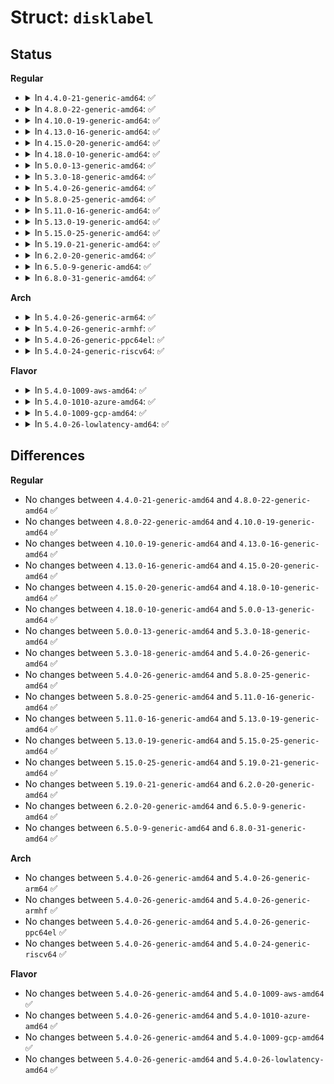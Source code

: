 # Struct: <code>disklabel</code>

## Status
<b>Regular</b>
<ul>
<li>
<details>
<summary>In <code>4.4.0-21-generic-amd64</code>: ✅</summary>

```c
struct disklabel {
    __le32 d_magic;
    __le16 d_type;
    __le16 d_subtype;
    u8[16] d_typename;
    u8[16] d_packname;
    __le32 d_secsize;
    __le32 d_nsectors;
    __le32 d_ntracks;
    __le32 d_ncylinders;
    __le32 d_secpercyl;
    __le32 d_secprtunit;
    __le16 d_sparespertrack;
    __le16 d_sparespercyl;
    __le32 d_acylinders;
    __le16 d_rpm;
    __le16 d_interleave;
    __le16 d_trackskew;
    __le16 d_cylskew;
    __le32 d_headswitch;
    __le32 d_trkseek;
    __le32 d_flags;
    __le32[5] d_drivedata;
    __le32[5] d_spare;
    __le32 d_magic2;
    __le16 d_checksum;
    __le16 d_npartitions;
    __le32 d_bbsize;
    __le32 d_sbsize;
    struct d_partition[18] d_partitions;
}
```
</details>
</li>
<li>
<details>
<summary>In <code>4.8.0-22-generic-amd64</code>: ✅</summary>

```c
struct disklabel {
    __le32 d_magic;
    __le16 d_type;
    __le16 d_subtype;
    u8[16] d_typename;
    u8[16] d_packname;
    __le32 d_secsize;
    __le32 d_nsectors;
    __le32 d_ntracks;
    __le32 d_ncylinders;
    __le32 d_secpercyl;
    __le32 d_secprtunit;
    __le16 d_sparespertrack;
    __le16 d_sparespercyl;
    __le32 d_acylinders;
    __le16 d_rpm;
    __le16 d_interleave;
    __le16 d_trackskew;
    __le16 d_cylskew;
    __le32 d_headswitch;
    __le32 d_trkseek;
    __le32 d_flags;
    __le32[5] d_drivedata;
    __le32[5] d_spare;
    __le32 d_magic2;
    __le16 d_checksum;
    __le16 d_npartitions;
    __le32 d_bbsize;
    __le32 d_sbsize;
    struct d_partition[18] d_partitions;
}
```
</details>
</li>
<li>
<details>
<summary>In <code>4.10.0-19-generic-amd64</code>: ✅</summary>

```c
struct disklabel {
    __le32 d_magic;
    __le16 d_type;
    __le16 d_subtype;
    u8[16] d_typename;
    u8[16] d_packname;
    __le32 d_secsize;
    __le32 d_nsectors;
    __le32 d_ntracks;
    __le32 d_ncylinders;
    __le32 d_secpercyl;
    __le32 d_secprtunit;
    __le16 d_sparespertrack;
    __le16 d_sparespercyl;
    __le32 d_acylinders;
    __le16 d_rpm;
    __le16 d_interleave;
    __le16 d_trackskew;
    __le16 d_cylskew;
    __le32 d_headswitch;
    __le32 d_trkseek;
    __le32 d_flags;
    __le32[5] d_drivedata;
    __le32[5] d_spare;
    __le32 d_magic2;
    __le16 d_checksum;
    __le16 d_npartitions;
    __le32 d_bbsize;
    __le32 d_sbsize;
    struct d_partition[18] d_partitions;
}
```
</details>
</li>
<li>
<details>
<summary>In <code>4.13.0-16-generic-amd64</code>: ✅</summary>

```c
struct disklabel {
    __le32 d_magic;
    __le16 d_type;
    __le16 d_subtype;
    u8[16] d_typename;
    u8[16] d_packname;
    __le32 d_secsize;
    __le32 d_nsectors;
    __le32 d_ntracks;
    __le32 d_ncylinders;
    __le32 d_secpercyl;
    __le32 d_secprtunit;
    __le16 d_sparespertrack;
    __le16 d_sparespercyl;
    __le32 d_acylinders;
    __le16 d_rpm;
    __le16 d_interleave;
    __le16 d_trackskew;
    __le16 d_cylskew;
    __le32 d_headswitch;
    __le32 d_trkseek;
    __le32 d_flags;
    __le32[5] d_drivedata;
    __le32[5] d_spare;
    __le32 d_magic2;
    __le16 d_checksum;
    __le16 d_npartitions;
    __le32 d_bbsize;
    __le32 d_sbsize;
    struct d_partition[18] d_partitions;
}
```
</details>
</li>
<li>
<details>
<summary>In <code>4.15.0-20-generic-amd64</code>: ✅</summary>

```c
struct disklabel {
    __le32 d_magic;
    __le16 d_type;
    __le16 d_subtype;
    u8[16] d_typename;
    u8[16] d_packname;
    __le32 d_secsize;
    __le32 d_nsectors;
    __le32 d_ntracks;
    __le32 d_ncylinders;
    __le32 d_secpercyl;
    __le32 d_secprtunit;
    __le16 d_sparespertrack;
    __le16 d_sparespercyl;
    __le32 d_acylinders;
    __le16 d_rpm;
    __le16 d_interleave;
    __le16 d_trackskew;
    __le16 d_cylskew;
    __le32 d_headswitch;
    __le32 d_trkseek;
    __le32 d_flags;
    __le32[5] d_drivedata;
    __le32[5] d_spare;
    __le32 d_magic2;
    __le16 d_checksum;
    __le16 d_npartitions;
    __le32 d_bbsize;
    __le32 d_sbsize;
    struct d_partition[18] d_partitions;
}
```
</details>
</li>
<li>
<details>
<summary>In <code>4.18.0-10-generic-amd64</code>: ✅</summary>

```c
struct disklabel {
    __le32 d_magic;
    __le16 d_type;
    __le16 d_subtype;
    u8[16] d_typename;
    u8[16] d_packname;
    __le32 d_secsize;
    __le32 d_nsectors;
    __le32 d_ntracks;
    __le32 d_ncylinders;
    __le32 d_secpercyl;
    __le32 d_secprtunit;
    __le16 d_sparespertrack;
    __le16 d_sparespercyl;
    __le32 d_acylinders;
    __le16 d_rpm;
    __le16 d_interleave;
    __le16 d_trackskew;
    __le16 d_cylskew;
    __le32 d_headswitch;
    __le32 d_trkseek;
    __le32 d_flags;
    __le32[5] d_drivedata;
    __le32[5] d_spare;
    __le32 d_magic2;
    __le16 d_checksum;
    __le16 d_npartitions;
    __le32 d_bbsize;
    __le32 d_sbsize;
    struct d_partition[18] d_partitions;
}
```
</details>
</li>
<li>
<details>
<summary>In <code>5.0.0-13-generic-amd64</code>: ✅</summary>

```c
struct disklabel {
    __le32 d_magic;
    __le16 d_type;
    __le16 d_subtype;
    u8[16] d_typename;
    u8[16] d_packname;
    __le32 d_secsize;
    __le32 d_nsectors;
    __le32 d_ntracks;
    __le32 d_ncylinders;
    __le32 d_secpercyl;
    __le32 d_secprtunit;
    __le16 d_sparespertrack;
    __le16 d_sparespercyl;
    __le32 d_acylinders;
    __le16 d_rpm;
    __le16 d_interleave;
    __le16 d_trackskew;
    __le16 d_cylskew;
    __le32 d_headswitch;
    __le32 d_trkseek;
    __le32 d_flags;
    __le32[5] d_drivedata;
    __le32[5] d_spare;
    __le32 d_magic2;
    __le16 d_checksum;
    __le16 d_npartitions;
    __le32 d_bbsize;
    __le32 d_sbsize;
    struct d_partition[18] d_partitions;
}
```
</details>
</li>
<li>
<details>
<summary>In <code>5.3.0-18-generic-amd64</code>: ✅</summary>

```c
struct disklabel {
    __le32 d_magic;
    __le16 d_type;
    __le16 d_subtype;
    u8[16] d_typename;
    u8[16] d_packname;
    __le32 d_secsize;
    __le32 d_nsectors;
    __le32 d_ntracks;
    __le32 d_ncylinders;
    __le32 d_secpercyl;
    __le32 d_secprtunit;
    __le16 d_sparespertrack;
    __le16 d_sparespercyl;
    __le32 d_acylinders;
    __le16 d_rpm;
    __le16 d_interleave;
    __le16 d_trackskew;
    __le16 d_cylskew;
    __le32 d_headswitch;
    __le32 d_trkseek;
    __le32 d_flags;
    __le32[5] d_drivedata;
    __le32[5] d_spare;
    __le32 d_magic2;
    __le16 d_checksum;
    __le16 d_npartitions;
    __le32 d_bbsize;
    __le32 d_sbsize;
    struct d_partition[18] d_partitions;
}
```
</details>
</li>
<li>
<details>
<summary>In <code>5.4.0-26-generic-amd64</code>: ✅</summary>

```c
struct disklabel {
    __le32 d_magic;
    __le16 d_type;
    __le16 d_subtype;
    u8[16] d_typename;
    u8[16] d_packname;
    __le32 d_secsize;
    __le32 d_nsectors;
    __le32 d_ntracks;
    __le32 d_ncylinders;
    __le32 d_secpercyl;
    __le32 d_secprtunit;
    __le16 d_sparespertrack;
    __le16 d_sparespercyl;
    __le32 d_acylinders;
    __le16 d_rpm;
    __le16 d_interleave;
    __le16 d_trackskew;
    __le16 d_cylskew;
    __le32 d_headswitch;
    __le32 d_trkseek;
    __le32 d_flags;
    __le32[5] d_drivedata;
    __le32[5] d_spare;
    __le32 d_magic2;
    __le16 d_checksum;
    __le16 d_npartitions;
    __le32 d_bbsize;
    __le32 d_sbsize;
    struct d_partition[18] d_partitions;
}
```
</details>
</li>
<li>
<details>
<summary>In <code>5.8.0-25-generic-amd64</code>: ✅</summary>

```c
struct disklabel {
    __le32 d_magic;
    __le16 d_type;
    __le16 d_subtype;
    u8[16] d_typename;
    u8[16] d_packname;
    __le32 d_secsize;
    __le32 d_nsectors;
    __le32 d_ntracks;
    __le32 d_ncylinders;
    __le32 d_secpercyl;
    __le32 d_secprtunit;
    __le16 d_sparespertrack;
    __le16 d_sparespercyl;
    __le32 d_acylinders;
    __le16 d_rpm;
    __le16 d_interleave;
    __le16 d_trackskew;
    __le16 d_cylskew;
    __le32 d_headswitch;
    __le32 d_trkseek;
    __le32 d_flags;
    __le32[5] d_drivedata;
    __le32[5] d_spare;
    __le32 d_magic2;
    __le16 d_checksum;
    __le16 d_npartitions;
    __le32 d_bbsize;
    __le32 d_sbsize;
    struct d_partition[18] d_partitions;
}
```
</details>
</li>
<li>
<details>
<summary>In <code>5.11.0-16-generic-amd64</code>: ✅</summary>

```c
struct disklabel {
    __le32 d_magic;
    __le16 d_type;
    __le16 d_subtype;
    u8[16] d_typename;
    u8[16] d_packname;
    __le32 d_secsize;
    __le32 d_nsectors;
    __le32 d_ntracks;
    __le32 d_ncylinders;
    __le32 d_secpercyl;
    __le32 d_secprtunit;
    __le16 d_sparespertrack;
    __le16 d_sparespercyl;
    __le32 d_acylinders;
    __le16 d_rpm;
    __le16 d_interleave;
    __le16 d_trackskew;
    __le16 d_cylskew;
    __le32 d_headswitch;
    __le32 d_trkseek;
    __le32 d_flags;
    __le32[5] d_drivedata;
    __le32[5] d_spare;
    __le32 d_magic2;
    __le16 d_checksum;
    __le16 d_npartitions;
    __le32 d_bbsize;
    __le32 d_sbsize;
    struct d_partition[18] d_partitions;
}
```
</details>
</li>
<li>
<details>
<summary>In <code>5.13.0-19-generic-amd64</code>: ✅</summary>

```c
struct disklabel {
    __le32 d_magic;
    __le16 d_type;
    __le16 d_subtype;
    u8[16] d_typename;
    u8[16] d_packname;
    __le32 d_secsize;
    __le32 d_nsectors;
    __le32 d_ntracks;
    __le32 d_ncylinders;
    __le32 d_secpercyl;
    __le32 d_secprtunit;
    __le16 d_sparespertrack;
    __le16 d_sparespercyl;
    __le32 d_acylinders;
    __le16 d_rpm;
    __le16 d_interleave;
    __le16 d_trackskew;
    __le16 d_cylskew;
    __le32 d_headswitch;
    __le32 d_trkseek;
    __le32 d_flags;
    __le32[5] d_drivedata;
    __le32[5] d_spare;
    __le32 d_magic2;
    __le16 d_checksum;
    __le16 d_npartitions;
    __le32 d_bbsize;
    __le32 d_sbsize;
    struct d_partition[18] d_partitions;
}
```
</details>
</li>
<li>
<details>
<summary>In <code>5.15.0-25-generic-amd64</code>: ✅</summary>

```c
struct disklabel {
    __le32 d_magic;
    __le16 d_type;
    __le16 d_subtype;
    u8[16] d_typename;
    u8[16] d_packname;
    __le32 d_secsize;
    __le32 d_nsectors;
    __le32 d_ntracks;
    __le32 d_ncylinders;
    __le32 d_secpercyl;
    __le32 d_secprtunit;
    __le16 d_sparespertrack;
    __le16 d_sparespercyl;
    __le32 d_acylinders;
    __le16 d_rpm;
    __le16 d_interleave;
    __le16 d_trackskew;
    __le16 d_cylskew;
    __le32 d_headswitch;
    __le32 d_trkseek;
    __le32 d_flags;
    __le32[5] d_drivedata;
    __le32[5] d_spare;
    __le32 d_magic2;
    __le16 d_checksum;
    __le16 d_npartitions;
    __le32 d_bbsize;
    __le32 d_sbsize;
    struct d_partition[18] d_partitions;
}
```
</details>
</li>
<li>
<details>
<summary>In <code>5.19.0-21-generic-amd64</code>: ✅</summary>

```c
struct disklabel {
    __le32 d_magic;
    __le16 d_type;
    __le16 d_subtype;
    u8[16] d_typename;
    u8[16] d_packname;
    __le32 d_secsize;
    __le32 d_nsectors;
    __le32 d_ntracks;
    __le32 d_ncylinders;
    __le32 d_secpercyl;
    __le32 d_secprtunit;
    __le16 d_sparespertrack;
    __le16 d_sparespercyl;
    __le32 d_acylinders;
    __le16 d_rpm;
    __le16 d_interleave;
    __le16 d_trackskew;
    __le16 d_cylskew;
    __le32 d_headswitch;
    __le32 d_trkseek;
    __le32 d_flags;
    __le32[5] d_drivedata;
    __le32[5] d_spare;
    __le32 d_magic2;
    __le16 d_checksum;
    __le16 d_npartitions;
    __le32 d_bbsize;
    __le32 d_sbsize;
    struct d_partition[18] d_partitions;
}
```
</details>
</li>
<li>
<details>
<summary>In <code>6.2.0-20-generic-amd64</code>: ✅</summary>

```c
struct disklabel {
    __le32 d_magic;
    __le16 d_type;
    __le16 d_subtype;
    u8[16] d_typename;
    u8[16] d_packname;
    __le32 d_secsize;
    __le32 d_nsectors;
    __le32 d_ntracks;
    __le32 d_ncylinders;
    __le32 d_secpercyl;
    __le32 d_secprtunit;
    __le16 d_sparespertrack;
    __le16 d_sparespercyl;
    __le32 d_acylinders;
    __le16 d_rpm;
    __le16 d_interleave;
    __le16 d_trackskew;
    __le16 d_cylskew;
    __le32 d_headswitch;
    __le32 d_trkseek;
    __le32 d_flags;
    __le32[5] d_drivedata;
    __le32[5] d_spare;
    __le32 d_magic2;
    __le16 d_checksum;
    __le16 d_npartitions;
    __le32 d_bbsize;
    __le32 d_sbsize;
    struct d_partition[18] d_partitions;
}
```
</details>
</li>
<li>
<details>
<summary>In <code>6.5.0-9-generic-amd64</code>: ✅</summary>

```c
struct disklabel {
    __le32 d_magic;
    __le16 d_type;
    __le16 d_subtype;
    u8[16] d_typename;
    u8[16] d_packname;
    __le32 d_secsize;
    __le32 d_nsectors;
    __le32 d_ntracks;
    __le32 d_ncylinders;
    __le32 d_secpercyl;
    __le32 d_secprtunit;
    __le16 d_sparespertrack;
    __le16 d_sparespercyl;
    __le32 d_acylinders;
    __le16 d_rpm;
    __le16 d_interleave;
    __le16 d_trackskew;
    __le16 d_cylskew;
    __le32 d_headswitch;
    __le32 d_trkseek;
    __le32 d_flags;
    __le32[5] d_drivedata;
    __le32[5] d_spare;
    __le32 d_magic2;
    __le16 d_checksum;
    __le16 d_npartitions;
    __le32 d_bbsize;
    __le32 d_sbsize;
    struct d_partition[18] d_partitions;
}
```
</details>
</li>
<li>
<details>
<summary>In <code>6.8.0-31-generic-amd64</code>: ✅</summary>

```c
struct disklabel {
    __le32 d_magic;
    __le16 d_type;
    __le16 d_subtype;
    u8[16] d_typename;
    u8[16] d_packname;
    __le32 d_secsize;
    __le32 d_nsectors;
    __le32 d_ntracks;
    __le32 d_ncylinders;
    __le32 d_secpercyl;
    __le32 d_secprtunit;
    __le16 d_sparespertrack;
    __le16 d_sparespercyl;
    __le32 d_acylinders;
    __le16 d_rpm;
    __le16 d_interleave;
    __le16 d_trackskew;
    __le16 d_cylskew;
    __le32 d_headswitch;
    __le32 d_trkseek;
    __le32 d_flags;
    __le32[5] d_drivedata;
    __le32[5] d_spare;
    __le32 d_magic2;
    __le16 d_checksum;
    __le16 d_npartitions;
    __le32 d_bbsize;
    __le32 d_sbsize;
    struct d_partition[18] d_partitions;
}
```
</details>
</li>
</ul>
<b>Arch</b>
<ul>
<li>
<details>
<summary>In <code>5.4.0-26-generic-arm64</code>: ✅</summary>

```c
struct disklabel {
    __le32 d_magic;
    __le16 d_type;
    __le16 d_subtype;
    u8[16] d_typename;
    u8[16] d_packname;
    __le32 d_secsize;
    __le32 d_nsectors;
    __le32 d_ntracks;
    __le32 d_ncylinders;
    __le32 d_secpercyl;
    __le32 d_secprtunit;
    __le16 d_sparespertrack;
    __le16 d_sparespercyl;
    __le32 d_acylinders;
    __le16 d_rpm;
    __le16 d_interleave;
    __le16 d_trackskew;
    __le16 d_cylskew;
    __le32 d_headswitch;
    __le32 d_trkseek;
    __le32 d_flags;
    __le32[5] d_drivedata;
    __le32[5] d_spare;
    __le32 d_magic2;
    __le16 d_checksum;
    __le16 d_npartitions;
    __le32 d_bbsize;
    __le32 d_sbsize;
    struct d_partition[18] d_partitions;
}
```
</details>
</li>
<li>
<details>
<summary>In <code>5.4.0-26-generic-armhf</code>: ✅</summary>

```c
struct disklabel {
    __le32 d_magic;
    __le16 d_type;
    __le16 d_subtype;
    u8[16] d_typename;
    u8[16] d_packname;
    __le32 d_secsize;
    __le32 d_nsectors;
    __le32 d_ntracks;
    __le32 d_ncylinders;
    __le32 d_secpercyl;
    __le32 d_secprtunit;
    __le16 d_sparespertrack;
    __le16 d_sparespercyl;
    __le32 d_acylinders;
    __le16 d_rpm;
    __le16 d_interleave;
    __le16 d_trackskew;
    __le16 d_cylskew;
    __le32 d_headswitch;
    __le32 d_trkseek;
    __le32 d_flags;
    __le32[5] d_drivedata;
    __le32[5] d_spare;
    __le32 d_magic2;
    __le16 d_checksum;
    __le16 d_npartitions;
    __le32 d_bbsize;
    __le32 d_sbsize;
    struct d_partition[18] d_partitions;
}
```
</details>
</li>
<li>
<details>
<summary>In <code>5.4.0-26-generic-ppc64el</code>: ✅</summary>

```c
struct disklabel {
    __le32 d_magic;
    __le16 d_type;
    __le16 d_subtype;
    u8[16] d_typename;
    u8[16] d_packname;
    __le32 d_secsize;
    __le32 d_nsectors;
    __le32 d_ntracks;
    __le32 d_ncylinders;
    __le32 d_secpercyl;
    __le32 d_secprtunit;
    __le16 d_sparespertrack;
    __le16 d_sparespercyl;
    __le32 d_acylinders;
    __le16 d_rpm;
    __le16 d_interleave;
    __le16 d_trackskew;
    __le16 d_cylskew;
    __le32 d_headswitch;
    __le32 d_trkseek;
    __le32 d_flags;
    __le32[5] d_drivedata;
    __le32[5] d_spare;
    __le32 d_magic2;
    __le16 d_checksum;
    __le16 d_npartitions;
    __le32 d_bbsize;
    __le32 d_sbsize;
    struct d_partition[18] d_partitions;
}
```
</details>
</li>
<li>
<details>
<summary>In <code>5.4.0-24-generic-riscv64</code>: ✅</summary>

```c
struct disklabel {
    __le32 d_magic;
    __le16 d_type;
    __le16 d_subtype;
    u8[16] d_typename;
    u8[16] d_packname;
    __le32 d_secsize;
    __le32 d_nsectors;
    __le32 d_ntracks;
    __le32 d_ncylinders;
    __le32 d_secpercyl;
    __le32 d_secprtunit;
    __le16 d_sparespertrack;
    __le16 d_sparespercyl;
    __le32 d_acylinders;
    __le16 d_rpm;
    __le16 d_interleave;
    __le16 d_trackskew;
    __le16 d_cylskew;
    __le32 d_headswitch;
    __le32 d_trkseek;
    __le32 d_flags;
    __le32[5] d_drivedata;
    __le32[5] d_spare;
    __le32 d_magic2;
    __le16 d_checksum;
    __le16 d_npartitions;
    __le32 d_bbsize;
    __le32 d_sbsize;
    struct d_partition[18] d_partitions;
}
```
</details>
</li>
</ul>
<b>Flavor</b>
<ul>
<li>
<details>
<summary>In <code>5.4.0-1009-aws-amd64</code>: ✅</summary>

```c
struct disklabel {
    __le32 d_magic;
    __le16 d_type;
    __le16 d_subtype;
    u8[16] d_typename;
    u8[16] d_packname;
    __le32 d_secsize;
    __le32 d_nsectors;
    __le32 d_ntracks;
    __le32 d_ncylinders;
    __le32 d_secpercyl;
    __le32 d_secprtunit;
    __le16 d_sparespertrack;
    __le16 d_sparespercyl;
    __le32 d_acylinders;
    __le16 d_rpm;
    __le16 d_interleave;
    __le16 d_trackskew;
    __le16 d_cylskew;
    __le32 d_headswitch;
    __le32 d_trkseek;
    __le32 d_flags;
    __le32[5] d_drivedata;
    __le32[5] d_spare;
    __le32 d_magic2;
    __le16 d_checksum;
    __le16 d_npartitions;
    __le32 d_bbsize;
    __le32 d_sbsize;
    struct d_partition[18] d_partitions;
}
```
</details>
</li>
<li>
<details>
<summary>In <code>5.4.0-1010-azure-amd64</code>: ✅</summary>

```c
struct disklabel {
    __le32 d_magic;
    __le16 d_type;
    __le16 d_subtype;
    u8[16] d_typename;
    u8[16] d_packname;
    __le32 d_secsize;
    __le32 d_nsectors;
    __le32 d_ntracks;
    __le32 d_ncylinders;
    __le32 d_secpercyl;
    __le32 d_secprtunit;
    __le16 d_sparespertrack;
    __le16 d_sparespercyl;
    __le32 d_acylinders;
    __le16 d_rpm;
    __le16 d_interleave;
    __le16 d_trackskew;
    __le16 d_cylskew;
    __le32 d_headswitch;
    __le32 d_trkseek;
    __le32 d_flags;
    __le32[5] d_drivedata;
    __le32[5] d_spare;
    __le32 d_magic2;
    __le16 d_checksum;
    __le16 d_npartitions;
    __le32 d_bbsize;
    __le32 d_sbsize;
    struct d_partition[18] d_partitions;
}
```
</details>
</li>
<li>
<details>
<summary>In <code>5.4.0-1009-gcp-amd64</code>: ✅</summary>

```c
struct disklabel {
    __le32 d_magic;
    __le16 d_type;
    __le16 d_subtype;
    u8[16] d_typename;
    u8[16] d_packname;
    __le32 d_secsize;
    __le32 d_nsectors;
    __le32 d_ntracks;
    __le32 d_ncylinders;
    __le32 d_secpercyl;
    __le32 d_secprtunit;
    __le16 d_sparespertrack;
    __le16 d_sparespercyl;
    __le32 d_acylinders;
    __le16 d_rpm;
    __le16 d_interleave;
    __le16 d_trackskew;
    __le16 d_cylskew;
    __le32 d_headswitch;
    __le32 d_trkseek;
    __le32 d_flags;
    __le32[5] d_drivedata;
    __le32[5] d_spare;
    __le32 d_magic2;
    __le16 d_checksum;
    __le16 d_npartitions;
    __le32 d_bbsize;
    __le32 d_sbsize;
    struct d_partition[18] d_partitions;
}
```
</details>
</li>
<li>
<details>
<summary>In <code>5.4.0-26-lowlatency-amd64</code>: ✅</summary>

```c
struct disklabel {
    __le32 d_magic;
    __le16 d_type;
    __le16 d_subtype;
    u8[16] d_typename;
    u8[16] d_packname;
    __le32 d_secsize;
    __le32 d_nsectors;
    __le32 d_ntracks;
    __le32 d_ncylinders;
    __le32 d_secpercyl;
    __le32 d_secprtunit;
    __le16 d_sparespertrack;
    __le16 d_sparespercyl;
    __le32 d_acylinders;
    __le16 d_rpm;
    __le16 d_interleave;
    __le16 d_trackskew;
    __le16 d_cylskew;
    __le32 d_headswitch;
    __le32 d_trkseek;
    __le32 d_flags;
    __le32[5] d_drivedata;
    __le32[5] d_spare;
    __le32 d_magic2;
    __le16 d_checksum;
    __le16 d_npartitions;
    __le32 d_bbsize;
    __le32 d_sbsize;
    struct d_partition[18] d_partitions;
}
```
</details>
</li>
</ul>

## Differences
<b>Regular</b>
<ul>
<li>
No changes between <code>4.4.0-21-generic-amd64</code> and <code>4.8.0-22-generic-amd64</code> ✅
</li>
<li>
No changes between <code>4.8.0-22-generic-amd64</code> and <code>4.10.0-19-generic-amd64</code> ✅
</li>
<li>
No changes between <code>4.10.0-19-generic-amd64</code> and <code>4.13.0-16-generic-amd64</code> ✅
</li>
<li>
No changes between <code>4.13.0-16-generic-amd64</code> and <code>4.15.0-20-generic-amd64</code> ✅
</li>
<li>
No changes between <code>4.15.0-20-generic-amd64</code> and <code>4.18.0-10-generic-amd64</code> ✅
</li>
<li>
No changes between <code>4.18.0-10-generic-amd64</code> and <code>5.0.0-13-generic-amd64</code> ✅
</li>
<li>
No changes between <code>5.0.0-13-generic-amd64</code> and <code>5.3.0-18-generic-amd64</code> ✅
</li>
<li>
No changes between <code>5.3.0-18-generic-amd64</code> and <code>5.4.0-26-generic-amd64</code> ✅
</li>
<li>
No changes between <code>5.4.0-26-generic-amd64</code> and <code>5.8.0-25-generic-amd64</code> ✅
</li>
<li>
No changes between <code>5.8.0-25-generic-amd64</code> and <code>5.11.0-16-generic-amd64</code> ✅
</li>
<li>
No changes between <code>5.11.0-16-generic-amd64</code> and <code>5.13.0-19-generic-amd64</code> ✅
</li>
<li>
No changes between <code>5.13.0-19-generic-amd64</code> and <code>5.15.0-25-generic-amd64</code> ✅
</li>
<li>
No changes between <code>5.15.0-25-generic-amd64</code> and <code>5.19.0-21-generic-amd64</code> ✅
</li>
<li>
No changes between <code>5.19.0-21-generic-amd64</code> and <code>6.2.0-20-generic-amd64</code> ✅
</li>
<li>
No changes between <code>6.2.0-20-generic-amd64</code> and <code>6.5.0-9-generic-amd64</code> ✅
</li>
<li>
No changes between <code>6.5.0-9-generic-amd64</code> and <code>6.8.0-31-generic-amd64</code> ✅
</li>
</ul>
<b>Arch</b>
<ul>
<li>
No changes between <code>5.4.0-26-generic-amd64</code> and <code>5.4.0-26-generic-arm64</code> ✅
</li>
<li>
No changes between <code>5.4.0-26-generic-amd64</code> and <code>5.4.0-26-generic-armhf</code> ✅
</li>
<li>
No changes between <code>5.4.0-26-generic-amd64</code> and <code>5.4.0-26-generic-ppc64el</code> ✅
</li>
<li>
No changes between <code>5.4.0-26-generic-amd64</code> and <code>5.4.0-24-generic-riscv64</code> ✅
</li>
</ul>
<b>Flavor</b>
<ul>
<li>
No changes between <code>5.4.0-26-generic-amd64</code> and <code>5.4.0-1009-aws-amd64</code> ✅
</li>
<li>
No changes between <code>5.4.0-26-generic-amd64</code> and <code>5.4.0-1010-azure-amd64</code> ✅
</li>
<li>
No changes between <code>5.4.0-26-generic-amd64</code> and <code>5.4.0-1009-gcp-amd64</code> ✅
</li>
<li>
No changes between <code>5.4.0-26-generic-amd64</code> and <code>5.4.0-26-lowlatency-amd64</code> ✅
</li>
</ul>
